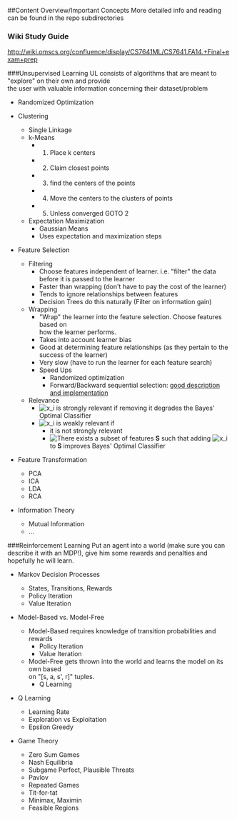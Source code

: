 ##Content Overview/Important Concepts
More detailed info and reading can be found in the repo subdirectories

### Wiki Study Guide
http://wiki.omscs.org/confluence/display/CS7641ML/CS7641.FA14.+Final+exam+prep

###Unsupervised Learning
UL consists of algorithms that are meant to "explore" on their own and provide  
the user with valuable information concerning their dataset/problem  
* Randomized Optimization
* Clustering
  * Single Linkage
  * k-Means
    * 1. Place k centers
    * 2. Claim closest points
    * 3. find the centers of the points
    * 4. Move the centers to the clusters of points
    * 5. Unless converged GOTO 2
  * Expectation Maximization
    * Gaussian Means
    * Uses expectation and maximization steps

* Feature Selection
  * Filtering
    * Choose features independent of learner. i.e. "filter" the data before it
      is passed to the learner
    * Faster than wrapping (don't have to pay the cost of the learner)
    * Tends to ignore relationships between features
    * Decision Trees do this naturally (Filter on information gain)
  * Wrapping
    * "Wrap" the learner into the feature selection.  Choose features based on  
      how the learner performs.
    * Takes into account learner bias
    * Good at determining feature relationships (as they pertain to the success
      of the learner)
    * Very slow (have to run the learner for each feature search)
    * Speed Ups
      * Randomized optimization
      * Forward/Backward sequential selection: [good description and
        implementation](http://sebastianraschka.com/Articles/2014_sequential_sel_algos.html)
  * Relevance
    * ![x_i](http://mathurl.com/2az2c7m) is strongly relevant if removing it degrades the Bayes' Optimal
      Classifier
    * ![x_i](http://mathurl.com/2az2c7m) is weakly relevant if
      * it is not strongly relevant
      * ![There exists](http://mathurl.com/yhy6gla) a subset of features **S** such that adding             ![x_i](http://mathurl.com/2az2c7m) to **S** improves Bayes' Optimal Classifier


* Feature Transformation
  * PCA
  * ICA
  * LDA
  * RCA

* Information Theory
  * Mutual Information
  * ...

###Reinforcement Learning
Put an agent into a world (make sure you can describe it with an MDP!), give him
some rewards and penalties and hopefully he will learn.

* Markov Decision Processes
  * States, Transitions, Rewards
  * Policy Iteration
  * Value Iteration

* Model-Based vs. Model-Free
  * Model-Based requires knowledge of transition probabilities and rewards
    * Policy Iteration
    * Value Iteration
  * Model-Free gets thrown into the world and learns the model on its own based  
    on "[s, a, s', r]" tuples.
    * Q Learning

* Q Learning
  * Learning Rate
  * Exploration vs Exploitation
  * Epsilon Greedy

* Game Theory
  * Zero Sum Games
  * Nash Equilibria
  * Subgame Perfect, Plausible Threats
  * Pavlov
  * Repeated Games
  * Tit-for-tat
  * Minimax, Maximin
  * Feasible Regions
